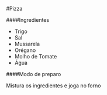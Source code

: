 #Pizza

####Ingredientes

- Trigo
- Sal
- Mussarela
- Orégano
- Molho de Tomate
- Água

####Modo de preparo

Mistura os ingredientes e joga no forno
